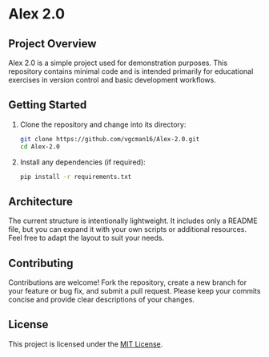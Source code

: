 # Alex 2.0

## Project Overview

Alex 2.0 is a simple project used for demonstration purposes. This repository contains minimal code and is intended primarily for educational exercises in version control and basic development workflows.

## Getting Started

1. Clone the repository and change into its directory:
   ```bash
   git clone https://github.com/vgcman16/Alex-2.0.git
   cd Alex-2.0
   ```
2. Install any dependencies (if required):
   ```bash
   pip install -r requirements.txt
   ```

## Architecture

The current structure is intentionally lightweight. It includes only a README file, but you can expand it with your own scripts or additional resources. Feel free to adapt the layout to suit your needs.

## Contributing

Contributions are welcome! Fork the repository, create a new branch for your feature or bug fix, and submit a pull request. Please keep your commits concise and provide clear descriptions of your changes.


## License

This project is licensed under the [MIT License](LICENSE).
